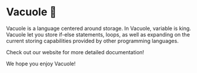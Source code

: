 # Vacuole 🦠
Vacuole is a language centered around storage. In Vacuole, variable is king. Vacuole let you store if-else statements, loops, as well as expanding on the current storing capabilities provided by other programming languages.

Check out our website for more detailed documentation!

We hope you enjoy Vacuole!
